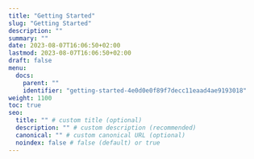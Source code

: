 ```yaml
---
title: "Getting Started"
slug: "Getting Started"
description: ""
summary: ""
date: 2023-08-07T16:06:50+02:00
lastmod: 2023-08-07T16:06:50+02:00
draft: false
menu:
  docs:
    parent: ""
    identifier: "getting-started-4e0d0e0f89f7decc11eaad4ae9193018"
weight: 1100
toc: true
seo:
  title: "" # custom title (optional)
  description: "" # custom description (recommended)
  canonical: "" # custom canonical URL (optional)
  noindex: false # false (default) or true
---
```

